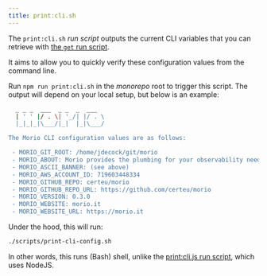 ```yaml
--- 
title: print:cli.sh
---
```


The `print:cli.sh` _run script_ outputs the current CLI variables that you can
retrieve with [the `get` run script](/docs/reference/contributors/monorepo/run-scripts/get/).

It aims to allow you to quickly verify these configuration values from the command line.

Run `npm run print:cli.sh` in the _monorepo_ root to trigger this script.
The output will depend on your local setup, but below is an example:

```sh
  _ _ _  ___  _ _  _  ___
  | ' ' |/ . \| '_/| |/ . \
  |_|_|_|\___/|_|  |_|\___/

The Morio CLI configuration values are as follows:

 - MORIO_GIT_ROOT: /home/jdecock/git/morio
 - MORIO_ABOUT: Morio provides the plumbing for your observability needs
 - MORIO_ASCII_BANNER: (see above)
 - MORIO_AWS_ACCOUNT_ID: 719603448334
 - MORIO_GITHUB_REPO: certeu/morio
 - MORIO_GITHUB_REPO_URL: https://github.com/certeu/morio
 - MORIO_VERSION: 0.3.0
 - MORIO_WEBSITE: morio.it
 - MORIO_WEBSITE_URL: https://morio.it

```

Under the hood, this will run:

```sh title="Terminal"
./scripts/print-cli-config.sh
```

In other words, this runs (Bash) shell, unlike the [print:cli.js run
script](/docs/reference/contributors/monorepo/run-scripts/print-cli-js/), which
uses NodeJS.


